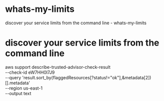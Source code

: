 # whats-my-limits
discover your service limits from the command line - whats-my-limits

# discover your service limits from the command line
aws support describe-trusted-advisor-check-result \
  --check-id eW7HH0l7J9 \
  --query 'result.sort_by(flaggedResources[?status!="ok"],&metadata[2])[].metadata' \
  --region us-east-1 \
    --output text
#

